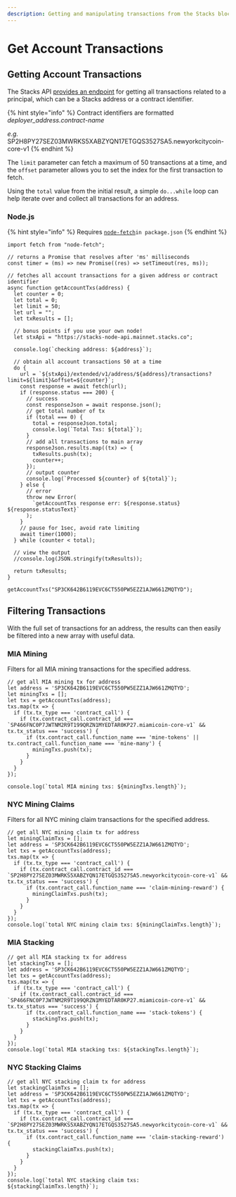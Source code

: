 ```yaml
---
description: Getting and manipulating transactions from the Stacks blockchain.
---
```


# Get Account Transactions

## Getting Account Transactions

The Stacks API [provides an endpoint](https://hirosystems.github.io/stacks-blockchain-api/#operation/get\_account\_transactions) for getting all transactions related to a principal, which can be a Stacks address or a contract identifier.

{% hint style="info" %}
Contract identifiers are formatted _deployer\_address.contract-name_

_e.g._ SP2H8PY27SEZ03MWRKS5XABZYQN17ETGQS3527SA5.newyorkcitycoin-core-v1
{% endhint %}

The `limit` parameter can fetch a maximum of 50 transactions at a time, and the `offset` parameter allows you to set the index for the first transaction to fetch.

Using the `total` value from the initial result, a simple `do...while` loop can help iterate over and collect all transactions for an address.

### Node.js

{% hint style="info" %}
Requires [`node-fetch`](https://www.npmjs.com/package/node-fetch)`in package.json`
{% endhint %}

```
import fetch from "node-fetch";

// returns a Promise that resolves after 'ms' milliseconds
const timer = (ms) => new Promise((res) => setTimeout(res, ms));

// fetches all account transactions for a given address or contract identifier
async function getAccountTxs(address) {
  let counter = 0;
  let total = 0;
  let limit = 50;
  let url = "";
  let txResults = [];

  // bonus points if you use your own node!
  let stxApi = "https://stacks-node-api.mainnet.stacks.co";

  console.log(`checking address: ${address}`);

  // obtain all account transactions 50 at a time
  do {
    url = `${stxApi}/extended/v1/address/${address}/transactions?limit=${limit}&offset=${counter}`;
    const response = await fetch(url);
    if (response.status === 200) {
      // success
      const responseJson = await response.json();
      // get total number of tx
      if (total === 0) {
        total = responseJson.total;
        console.log(`Total Txs: ${total}`);
      }
      // add all transactions to main array
      responseJson.results.map((tx) => {
        txResults.push(tx);
        counter++;
      });
      // output counter
      console.log(`Processed ${counter} of ${total}`);
    } else {
      // error
      throw new Error(
        `getAccountTxs response err: ${response.status} ${response.statusText}`
      );
    }
    // pause for 1sec, avoid rate limiting
    await timer(1000);
  } while (counter < total);

  // view the output
  //console.log(JSON.stringify(txResults));
  
  return txResults;
}

getAccountTxs("SP3CK642B6119EVC6CT550PW5EZZ1AJW661ZMQTYD");

```

## Filtering Transactions

With the full set of transactions for an address, the results can then easily be filtered into a new array with useful data.

### MIA Mining

Filters for all MIA mining transactions for the specified address.

```
// get all MIA mining tx for address
let address = 'SP3CK642B6119EVC6CT550PW5EZZ1AJW661ZMQTYD';
let miningTxs = [];
let txs = getAccountTxs(address);
txs.map(tx => {
  if (tx.tx_type === 'contract_call') {
    if (tx.contract_call.contract_id === `SP466FNC0P7JWTNM2R9T199QRZN1MYEDTAR0KP27.miamicoin-core-v1` && tx.tx_status === 'success') {
      if (tx.contract_call.function_name === 'mine-tokens' || tx.contract_call.function_name === 'mine-many') {
        miningTxs.push(tx);
      }
    }
  }
});

console.log(`total MIA mining txs: ${miningTxs.length}`);
```

### NYC Mining Claims

Filters for all NYC mining claim transactions for the specified address.

```
// get all NYC mining claim tx for address
let miningClaimTxs = [];
let address = 'SP3CK642B6119EVC6CT550PW5EZZ1AJW661ZMQTYD';
let txs = getAccountTxs(address);
txs.map(tx => {
  if (tx.tx_type === 'contract_call') {
    if (tx.contract_call.contract_id === `SP2H8PY27SEZ03MWRKS5XABZYQN17ETGQS3527SA5.newyorkcitycoin-core-v1` && tx.tx_status === 'success') {
      if (tx.contract_call.function_name === 'claim-mining-reward') {
        miningClaimTxs.push(tx);
      }
    }
  }
});
console.log(`total NYC mining claim txs: ${miningClaimTxs.length}`);
```

### MIA Stacking

```
// get all MIA stacking tx for address
let stackingTxs = [];
let address = 'SP3CK642B6119EVC6CT550PW5EZZ1AJW661ZMQTYD';
let txs = getAccountTxs(address);
txs.map(tx => {
  if (tx.tx_type === 'contract_call') {
    if (tx.contract_call.contract_id === `SP466FNC0P7JWTNM2R9T199QRZN1MYEDTAR0KP27.miamicoin-core-v1` && tx.tx_status === 'success') {
      if (tx.contract_call.function_name === 'stack-tokens') {
        stackingTxs.push(tx);
      }
    }
  }
});
console.log(`total MIA stacking txs: ${stackingTxs.length}`);
```

### NYC Stacking Claims

```
// get all NYC stacking claim tx for address
let stackingClaimTxs = [];
let address = 'SP3CK642B6119EVC6CT550PW5EZZ1AJW661ZMQTYD';
let txs = getAccountTxs(address);
txs.map(tx => {
  if (tx.tx_type === 'contract_call') {
    if (tx.contract_call.contract_id === `SP2H8PY27SEZ03MWRKS5XABZYQN17ETGQS3527SA5.newyorkcitycoin-core-v1` && tx.tx_status === 'success') {
      if (tx.contract_call.function_name === 'claim-stacking-reward') {
        stackingClaimTxs.push(tx);
      }
    }
  }
});
console.log(`total NYC stacking claim txs: ${stackingClaimTxs.length}`);
```
